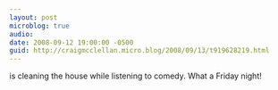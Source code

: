```yaml
---
layout: post
microblog: true
audio: 
date: 2008-09-12 19:00:00 -0500
guid: http://craigmcclellan.micro.blog/2008/09/13/t919628219.html
---
```

is cleaning the house while listening to comedy.  What a Friday night!
